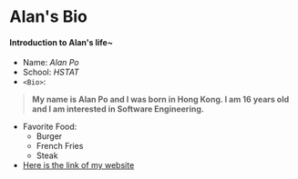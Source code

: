 # Alan's Bio
#### Introduction to Alan's life~
* Name: _Alan Po_  
* School: _HSTAT_  
* `<Bio>`:   
> **My name is Alan Po and I was born in Hong Kong. I am 16 years old and I am interested in Software Engineering.**  
* Favorite Food:
  * Burger  
  * French Fries
  * Steak  
* [Here is the link of my website](https://github.com/mankeip3531/about-me)  
